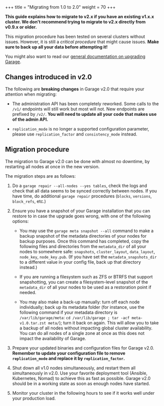+++
title = "Migrating from 1.0 to 2.0"
weight = 70
+++

**This guide explains how to migrate to v2.x if you have an existing v1.x.x cluster.
We don't recommend trying to migrate to v2.x directly from v0.9.x or older.**

This migration procedure has been tested on several clusters without issues.
However, it is still a *critical procedure* that might cause issues.
**Make sure to back up all your data before attempting it!**

You might also want to read our [general documentation on upgrading Garage](@/documentation/operations/upgrading.md).

## Changes introduced in v2.0

The following are **breaking changes** in Garage v2.0 that require your attention when migrating:

- The administration API has been completely reworked.
  Some calls to the `/v1/` endpoints will still work but most will not.
  New endpoints are prefixed by `/v2/`. **You will need to update all your code that makes use of the admin API.**

- `replication_mode` is no longer a supported configuration parameter,
  please use `replication_factor` and `consistency_mode` instead.

## Migration procedure

The migration to Garage v2.0 can be done with almost no downtime,
by restarting all nodes at once in the new version.

The migration steps are as follows:

1. Do a `garage repair --all-nodes --yes tables`, check the logs and check that
   all data seems to be synced correctly between nodes. If you have time, do
   additional `garage repair` procedures (`blocks`, `versions`, `block_refs`,
   etc.)

2. Ensure you have a snapshot of your Garage installation that you can restore
   to in case the upgrade goes wrong, with one of the following options:

   - You may use the `garage meta snapshot --all` command
     to make a backup snapshot of the metadata directories of your nodes
     for backup purposes. Once this command has completed, copy the following
     files and directories from the `metadata_dir` of all your nodes
     to somewhere safe: `snapshots`, `cluster_layout`, `data_layout`,
     `node_key`, `node_key.pub`. (If you have set the `metadata_snapshots_dir`
     to a different value in your config file, back up that directory instead.)

   - If you are running a filesystem such as ZFS or BTRFS that support
     snapshotting, you can create a filesystem-level snapshot of the `metadata_dir`
     of all your nodes to be used as a restoration point if needed.

   - You may also make a back-up manually: turn off each node
     individually; back up its metadata folder (for instance, use the following
     command if your metadata directory is `/var/lib/garage/meta`: `cd
     /var/lib/garage ; tar -acf meta-v1.0.tar.zst meta/`); turn it back on
     again.  This will allow you to take a backup of all nodes without
     impacting global cluster availability.  You can do all nodes of a single
     zone at once as this does not impact the availability of Garage.

3. Prepare your updated binaries and configuration files for Garage v2.0.
   **Remember to update your configuration file to remove `replication_mode` and replace it by `replication_factor`.**

4. Shut down all v1.0 nodes simultaneously, and restart them all simultaneously
   in v2.0.  Use your favorite deployment tool (Ansible, Kubernetes, Nomad) to
   achieve this as fast as possible.  Garage v2.0 should be in a working state
   as soon as enough nodes have started.

5. Monitor your cluster in the following hours to see if it works well under
   your production load.
